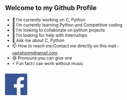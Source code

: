 ## Welcome to my Github Profile
* 🔭 I’m currently working on C, Python
* 🌱 I’m currently learning Python and Competitive coding
* 👯 I’m looking to collaborate on python projects
* 🤔 I’m looking for help with Internships
* 💬 Ask me about C, Python
* 📫 How to reach me:Contact me directly on this mail - vajrahsnm@gmail.com
* 😄 Pronouns:you can give one
* ⚡ Fun fact:i can work without music
###### [![Facebook logo image link](fb.gif)](https://www.facebook.com/M.Vajrakumar)
